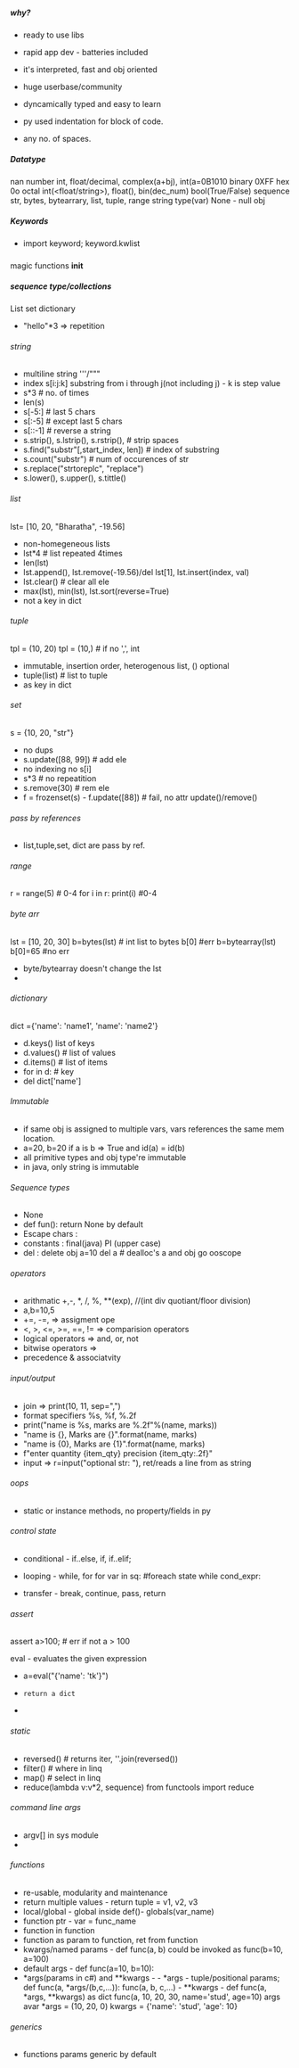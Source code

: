 ##### why?
- ready to use libs
- rapid app dev - batteries included
- it's interpreted, fast and obj oriented
- huge userbase/community 
- dyncamically typed and easy to learn


 - py used indentation for block of code.
 - any no. of spaces.
 

 ##### Datatype
 nan
 number int, float/decimal, complex(a+bj), int(a=0B1010 binary 0XFF hex 0o  octal
        int(<float/string>), float(<string>), bin(dec_num)
 bool(True/False)
 sequence str, bytes, bytearrary, list, tuple, range
 string
type(var)
None - null obj

##### Keywords
 - import keyword; keyword.kwlist

#####
magic functions
__init__

##### sequence type/collections
List
set
dictionary
- "hello"*3 => repetition
###### string
 - multiline string '''/"""
 - index s[i:j:k] substring from i through j(not including j)
       - k is step value
 - s*3 # no. of times
 - len(s)
 - s[-5:] # last 5 chars
 - s[:-5] # except last 5 chars
 - s[::-1] # reverse a string
 - s.strip(), s.lstrip(), s.rstrip(),  # strip spaces
 - s.find("substr"[,start_index, len]) # index of substring
 - s.count("substr") # num of occurences of str
 - s.replace("strtoreplc", "replace")
 - s.lower(), s.upper(), s.tittle()
 

###### list
lst= [10, 20, "Bharatha", -19.56]
- non-homegeneous lists
- lst*4 # list repeated 4times
- len(lst)
- lst.append(), lst.remove(-19.56)/del lst[1], lst.insert(index, val)
- lst.clear() # clear all ele
- max(lst), min(lst), lst.sort(reverse=True)
- not a key in dict

###### tuple
tpl = (10, 20)
tpl = (10,) # if no ',', int
- immutable, insertion order, heterogenous list, () optional
- tuple(list) # list to tuple
- as key in dict

###### set
s = {10, 20, "str"}
- no dups
- s.update([88, 99]) # add ele
- no indexing no s[i]
- s*3 # no repeatition
- s.remove(30) # rem ele
- f = frozenset(s)
       - f.update([88]) # fail, no attr update()/remove()


###### pass by references
- list,tuple,set, dict are pass by ref.

###### range
r = range(5) # 0-4
for i in r:
  print(i) #0-4

###### byte arr
lst = [10, 20, 30]
b=bytes(lst) # int list to bytes
b[0] #err
b=bytearray(lst)
b[0]=65 #no err

- byte/bytearray doesn't change the lst
- 
###### dictionary
dict ={'name': 'name1', 'name': 'name2'}
 - d.keys() list of keys
 - d.values() # list of values
 - d.items() # list of items
 - for in d: # key
 - del dict['name']

###### Immutable
- if same obj is assigned to multiple vars, vars references the same mem location.
- a=20, b=20 if a is b => True and id(a) = id(b)
- all primitive types and obj type're immutable
- in java, only string is immutable

###### Sequence types
 - None
 - def fun(): return None by default
 - Escape chars :
 - constants : final(java) PI (upper case)
 - del : delete obj
       a=10
       del a
       # dealloc's a and obj go ooscope


###### operators
 - arithmatic +,-, *, /, %, **(exp), //(int div quotiant/floor division)
 - a,b=10,5
 - +=, -=, => assigment ope
 - <, >, <=, >=, ==, != => comparision operators
 - logical operators => and, or, not
 - bitwise operators =>
 - precedence & associatvity 


###### input/output
- join => print(10, 11, sep=",")
- format specifiers %s, %f, %.2f
- print("name is %s, marks are %.2f"%(name, marks))
- "name is {}, Marks are {}".format(name, marks)
- "name is {0}, Marks are {1}".format(name, marks)
- f"enter quantity {item_qty} precision {item_qty:.2f}"
- input => r=input("optional str: "), ret/reads a line from as string

###### oops
- static or instance methods, no property/fields in py

###### control state
- conditional - if..else, if, if..elif;


- looping - while, for
       for var in sq: #foreach state
       while cond_expr:


- transfer - break, continue, pass, return


###### assert
 assert a>100; # err if not a > 100

 eval - evaluates the given expression
 - a=eval("{'name': 'tk'}")
 -     return a dict
 - 

 ###### static
  - reversed() # returns iter, ''.join(reversed())
  - filter() # where in linq
  - map() # select in linq
  - reduce(lambda v:v*2, sequence) from functools import reduce


###### command line args
- argv[] in sys module
- 

###### functions
- re-usable, modularity and maintenance
- return multiple values - return tuple = v1, v2, v3
- local/global
       - global inside def()- globals(var_name)
- function ptr - var = func_name
- function in function
- function as param to function, ret from function
- kwargs/named params - def func(a, b) could be invoked as func(b=10, a=100)
- default args - def func(a=10, b=10):
-  *args(params in c#) and **kwargs - 
       - *args - tuple/positional params; def func(a, *args/(b,c,...)): func(a, b, c,...)
       - **kwargs - def func(a, *args, **kwargs) as dict
              func(a, 10, 20, 30, name='stud', age=10)
              args avar *args = (10, 20, 0) kwargs = {'name': 'stud', 'age': 10}


###### generics
- functions  params generic by default

